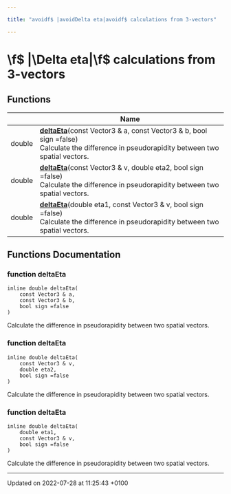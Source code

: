 ```yaml
---

title: "avoidf$ |avoidDelta eta|avoidf$ calculations from 3-vectors"

---
```


# \f$ |\Delta eta|\f$ calculations from 3-vectors



## Functions

|                | Name           |
| -------------- | -------------- |
| double | **[deltaEta](http://example.org/modules/group__momutils__vec3__deta/#function-deltaeta)**(const Vector3 & a, const Vector3 & b, bool sign =false)<br>Calculate the difference in pseudorapidity between two spatial vectors.  |
| double | **[deltaEta](http://example.org/modules/group__momutils__vec3__deta/#function-deltaeta)**(const Vector3 & v, double eta2, bool sign =false)<br>Calculate the difference in pseudorapidity between two spatial vectors.  |
| double | **[deltaEta](http://example.org/modules/group__momutils__vec3__deta/#function-deltaeta)**(double eta1, const Vector3 & v, bool sign =false)<br>Calculate the difference in pseudorapidity between two spatial vectors.  |


## Functions Documentation

### function deltaEta

```
inline double deltaEta(
    const Vector3 & a,
    const Vector3 & b,
    bool sign =false
)
```

Calculate the difference in pseudorapidity between two spatial vectors. 

### function deltaEta

```
inline double deltaEta(
    const Vector3 & v,
    double eta2,
    bool sign =false
)
```

Calculate the difference in pseudorapidity between two spatial vectors. 

### function deltaEta

```
inline double deltaEta(
    double eta1,
    const Vector3 & v,
    bool sign =false
)
```

Calculate the difference in pseudorapidity between two spatial vectors. 





-------------------------------

Updated on 2022-07-28 at 11:25:43 +0100